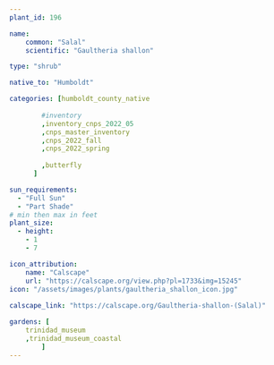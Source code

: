 ```yaml
---
plant_id: 196 

name: 
    common: "Salal"      
    scientific: "Gaultheria shallon"  

type: "shrub"

native_to: "Humboldt"

categories: [humboldt_county_native
        
        #inventory 
        ,inventory_cnps_2022_05
        ,cnps_master_inventory
        ,cnps_2022_fall
        ,cnps_2022_spring
        
        ,butterfly
      ]

sun_requirements:
  - "Full Sun"
  - "Part Shade"
# min then max in feet
plant_size:
  - height: 
    - 1 
    - 7

icon_attribution: 
    name: "Calscape"
    url: "https://calscape.org/view.php?pl=1733&img=15245"
icon: "/assets/images/plants/gaultheria_shallon_icon.jpg"
 
calscape_link: "https://calscape.org/Gaultheria-shallon-(Salal)"

gardens: [
    trinidad_museum
    ,trinidad_museum_coastal
        ]
---
```

